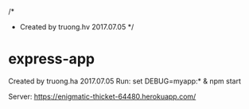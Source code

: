 /*
* Created by truong.hv 2017.07.05
*/
# express-app
Created by truong.ha 2017.07.05
Run:
  set DEBUG=myapp:* & npm start

Server: https://enigmatic-thicket-64480.herokuapp.com/